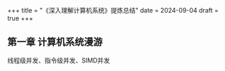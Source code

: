 +++
title = "《深入理解计算机系统》提炼总结"
date = 2024-09-04
draft = true
+++

## 第一章 计算机系统漫游

线程级并发、指令级并发、SIMD并发
## 